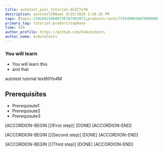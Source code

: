 ```yaml
---
title: autotest_pool_tutorial-deZCTsYW
description: autotest286wwC_9/25/2020 1:18:26 PM
tags: [topic:139269250608756787992873,products:tech/73554900100700000996,tutorial:experience/advanced]
primary_tag: tutorial:product/sapHana
time: 474
author_profile: https://github.com/ksAutotests
author_name: ksAutotests
---
```

### You will learn
- You will learn this
- and that

autotest tutorial text60Yo4M

## Prerequisites
- Prerequisute1
- Prerequisute2
- Prerequisute3

[ACCORDION-BEGIN [](First step)]
[DONE]
[ACCORDION-END]

[ACCORDION-BEGIN [](Second step)]
[DONE]
[ACCORDION-END]

[ACCORDION-BEGIN [](Third step)]
[DONE]
[ACCORDION-END]

